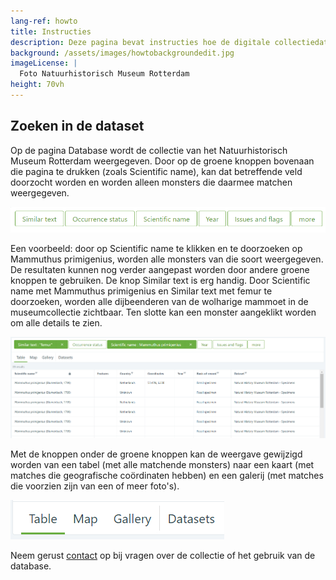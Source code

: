 ```yaml
---
lang-ref: howto
title: Instructies
description: Deze pagina bevat instructies hoe de digitale collectiedatabase van het [Natuurhistorisch Museum Rotterdam](https://www.hetnatuurhistorisch.nl/) doorzocht kan worden.
background: /assets/images/howtobackgroundedit.jpg
imageLicense: |
  Foto Natuurhistorisch Museum Rotterdam
height: 70vh
---
```


## Zoeken in de dataset
Op de pagina Database wordt de collectie van het Natuurhistorisch Museum Rotterdam weergegeven. Door op de groene knoppen bovenaan die pagina te drukken (zoals Scientific name), kan dat betreffende veld doorzocht worden en worden alleen monsters die daarmee matchen weergegeven.

<img src="/assets/images/greenboxes.jpg">

Een voorbeeld: door op Scientific name te klikken en te doorzoeken op Mammuthus primigenius, worden alle monsters van die soort weergegeven. De resultaten kunnen nog verder aangepast worden door andere groene knoppen te gebruiken. De knop Similar text is erg handig. Door Scientific name met Mammuthus primigenius en Similar text met femur te doorzoeken, worden alle dijbeenderen van de wolharige mammoet in de museumcollectie zichtbaar. Ten slotte kan een monster aangeklikt worden om alle details te zien.

<img src="/assets/images/examplequery.jpg">

Met de knoppen onder de groene knoppen kan de weergave gewijzigd worden van een tabel (met alle matchende monsters) naar een kaart (met matches die geografische coördinaten hebben) en een galerij (met matches die voorzien zijn van een of meer foto's).

<img src="/assets/images/tablemapgallery.jpg">

Neem gerust [contact](https://www.hetnatuurhistorisch.nl/contact/) op bij vragen over de collectie of het gebruik van de database.
